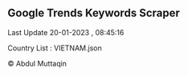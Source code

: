 

## Google Trends Keywords Scraper 
 
Last Update 20-01-2023 , 08:45:16

Country List :
VIETNAM.json



© Abdul Muttaqin 
